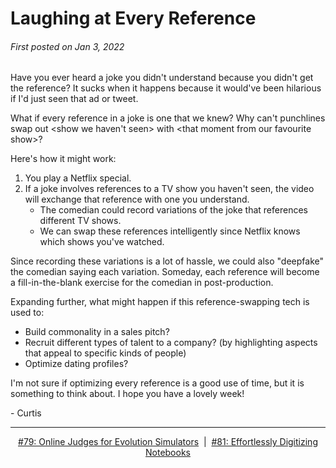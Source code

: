 # Laughing at Every Reference

###### First posted on Jan 3, 2022

Have you ever heard a joke you didn't understand because you didn't get the reference? It sucks when it happens because it would've been hilarious if I'd just seen that ad or tweet.

What if every reference in a joke is one that we knew? Why can't punchlines swap out \<show we haven't seen\> with \<that moment from our favourite show\>?

Here's how it might work:

1. You play a Netflix special.
2. If a joke involves references to a TV show you haven't seen, the video will exchange that reference with one you understand.
    - The comedian could record variations of the joke that references different TV shows.
    - We can swap these references intelligently since Netflix knows which shows you've watched.

Since recording these variations is a lot of hassle, we could also "deepfake" the comedian saying each variation. Someday, each reference will become a fill-in-the-blank exercise for the comedian in post-production.

Expanding further, what might happen if this reference-swapping tech is used to:

- Build commonality in a sales pitch?
- Recruit different types of talent to a company? (by highlighting aspects that appeal to specific kinds of people)
- Optimize dating profiles? 

I'm not sure if optimizing every reference is a good use of time, but it is something to think about. I hope you have a lovely week!

\- Curtis

<!--START OF FOOTER-->
<hr style="margin-top:9px;height:1px;border: 0;background-image: linear-gradient(to right, rgba(0, 0, 0, 0.0), rgba(0, 0, 0, 0.5),rgba(0, 0, 0, 0.0));">
<!--START OF ISSUE NAVIGATION LINKS-->
<p align="center"><a href='079_online_judges_for_evolution_simulators.md'>#79: Online Judges for Evolution Simulators</a>&nbsp;&nbsp;|&nbsp;&nbsp;<a href='081_effortlessly_digitizing_notebooks.md'>#81: Effortlessly Digitizing Notebooks</a></p>
<!--START OF ISSUE NAVIGATION LINKS-->
<!--END OF FOOTER-->
